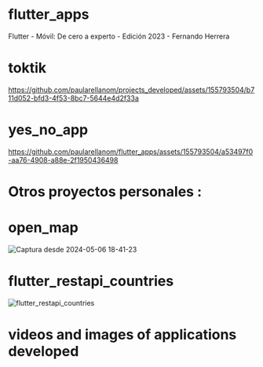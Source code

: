 # flutter_apps
Flutter - Móvil: De cero a experto - Edición 2023 -
Fernando Herrera

# toktik

https://github.com/paularellanom/projects_developed/assets/155793504/b711d052-bfd3-4f53-8bc7-5644e4d2f33a



# yes_no_app

https://github.com/paularellanom/flutter_apps/assets/155793504/a53497f0-aa76-4908-a88e-2f1950436498




# Otros proyectos personales :

# open_map

![Captura desde 2024-05-06 18-41-23](https://github.com/paularellanom/flutter_apps/assets/155793504/69256c3b-e99b-4702-b827-fd79a026a454)



# flutter_restapi_countries 


![flutter_restapi_countries](https://github.com/paularellanom/flutter_apps/assets/155793504/67b1f62a-c994-4af1-8f03-5e4082bb7f07)


# videos and images of applications developed

